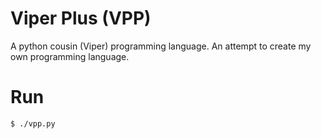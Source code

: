 # Viper Plus (VPP)
A python cousin (Viper) programming language.
An attempt to create my own programming language. 
# Run
```console
$ ./vpp.py
```